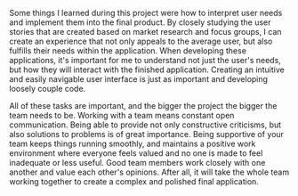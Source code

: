Some things I learned during this project were how to interpret user needs and implement them into the final product. By closely studying the user stories that are created based on market research and focus groups, I can create an experience that not only appeals to the average user, but also fulfills their needs within the application. When developing these applications, it's important for me to understand not just the user's needs, but how they will interact with the finished application. Creating an intuitive and easily navigable user interface is just as important and developing loosely couple code.

All of these tasks are important, and the bigger the project the bigger the team needs to be. Working with a team means constant open communication. Being able to provide not only constructive criticisms, but also solutions to problems is of great importance. Being supportive of your team keeps things running smoothly, and maintains a positive work environment where everyone feels valued and no one is made to feel inadequate or less useful. Good team members work closely with one another and value each other's opinions. After all, it will take the whole team working together to create a complex and polished final application.

